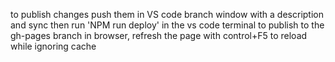 to publish changes push them in VS code branch window with a description and sync
then run 'NPM run deploy' in the vs code terminal to publish to the gh-pages branch
in browser, refresh the page with control+F5 to reload while ignoring cache


